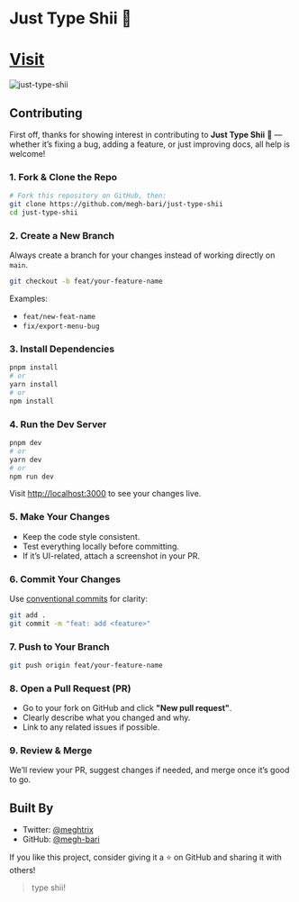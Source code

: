 # Just Type Shii 🗿

# [Visit](https://just-type-shii.vercel.app/)

![just-type-shii](./public/banner.png)

## Contributing

First off, thanks for showing interest in contributing to **Just Type Shii** 🗿 — whether it’s fixing a bug, adding a feature, or just improving docs, all help is welcome!

### 1. Fork & Clone the Repo

```bash
# Fork this repository on GitHub, then:
git clone https://github.com/megh-bari/just-type-shii
cd just-type-shii
```

### 2. Create a New Branch

Always create a branch for your changes instead of working directly on `main`.

```bash
git checkout -b feat/your-feature-name
```

Examples:

* `feat/new-feat-name`
* `fix/export-menu-bug`

### 3. Install Dependencies

```bash
pnpm install
# or
yarn install
# or
npm install
```

### 4. Run the Dev Server

```bash
pnpm dev
# or
yarn dev
# or
npm run dev
```

Visit [http://localhost:3000](http://localhost:3000) to see your changes live.

### 5. Make Your Changes

* Keep the code style consistent.
* Test everything locally before committing.
* If it’s UI-related, attach a screenshot in your PR.

### 6. Commit Your Changes

Use [conventional commits](https://www.conventionalcommits.org/) for clarity:

```bash
git add .
git commit -m "feat: add <feature>"
```

### 7. Push to Your Branch

```bash
git push origin feat/your-feature-name
```

### 8. Open a Pull Request (PR)

* Go to your fork on GitHub and click **"New pull request"**.
* Clearly describe what you changed and why.
* Link to any related issues if possible.

### 9. Review & Merge

We’ll review your PR, suggest changes if needed, and merge once it’s good to go.

## Built By

- Twitter: [@meghtrix](https://x.com/meghtrix)
- GitHub: [@megh-bari](https://github.com/megh-bari)

If you like this project, consider giving it a ⭐️ on GitHub and sharing it with others!


>type shii!